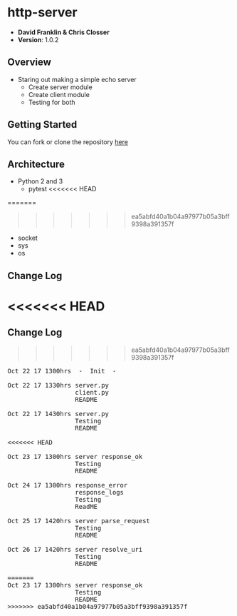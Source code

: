 # http-server

- **David Franklin & Chris Closser**
- **Version**: 1.0.2

## Overview
<!-- Provide a high level overview of what this application is and why you are building it, beyond the fact that it's an assignment for a Code Fellows 401 class. (i.e. What's your problem domain?) -->
- Staring out making a simple echo server
  - Create server module
  - Create client module
  - Testing for both

## Getting Started
<!-- What are the steps that a user must take in order to build this app on their own machine and get it running? -->
  You can fork or clone the repository [here](https://github.com/ChristopherSClosser/http-server)

## Architecture
<!-- Provide a detailed description of the application design. What technologies (languages, libraries, etc) you're using, and any other relevant design information. -->
- Python 2 and 3
  - pytest
<<<<<<< HEAD

=======
>>>>>>> ea5abfd40a1b04a97977b05a3bff9398a391357f
  - socket
  - sys
  - os

## Change Log
<<<<<<< HEAD
=======
<!-- Use this are to document the iterative changes made to your application as each feature is successfully implemented. Use time stamps. Here's an example:

01-01-2001 4:59pm - Added functionality to add and delete some things.
-->


## Change Log

>>>>>>> ea5abfd40a1b04a97977b05a3bff9398a391357f
<pre>Oct 22 17 1300hrs&ensp;&ensp;-&ensp;&ensp;Init&ensp;&ensp;-  

Oct 22 17 1330hrs server.py
                  client.py
                  README

Oct 22 17 1430hrs server.py
                  Testing
                  README

<<<<<<< HEAD

Oct 23 17 1300hrs server response_ok
                  Testing
                  README

Oct 24 17 1300hrs response_error
                  response_logs
                  Testing
                  ReadME

Oct 25 17 1420hrs server parse_request
                  Testing
                  README

Oct 26 17 1420hrs server resolve_uri
                  Testing
                  README

=======
Oct 23 17 1300hrs server response_ok
                  Testing
                  README
>>>>>>> ea5abfd40a1b04a97977b05a3bff9398a391357f
</pre>
